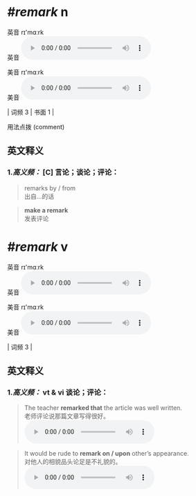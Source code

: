 # ***\#remark*** n
英音 rɪ'mɑːrk  
英音
<audio src="./media/remark-B.aac" controls="controls"></audio>

美音 rɪ'mɑːrk  
美音
<audio src="./media/remark.aac" controls="controls"></audio>



| 词频 3 | 书面 1 |  

用法点拨  (comment)

英文释义
---
### 1.*高义频：* **[C] 言论；谈论；评论：**  

 > remarks by / from   
 > 出自…的话    

 > **make a remark**  
 > 发表评论    


# ***\#remark*** v
英音 rɪ'mɑːrk  
英音
<audio src="./media/remark-B.aac" controls="controls"></audio>

美音 rɪ'mɑːrk  
美音
<audio src="./media/remark.aac" controls="controls"></audio>



| 词频 3 |  

英文释义
---
### 1.*高义频：* **vt & vi 谈论；评论：**  

 > The teacher **remarked that** the article was well written.   
 > 老师评论说那篇文章写得很好。    
<audio src="./media/remark-1.aac" controls="controls"></audio>

 > It would be rude to **remark on / upon** other’s appearance.   
 > 对他人的相貌品头论足是不礼貌的。    
<audio src="./media/remark-2.aac" controls="controls"></audio>


